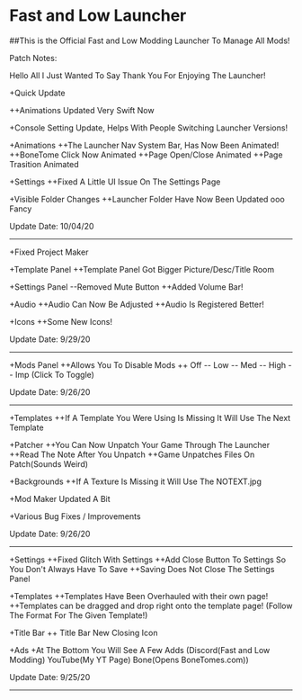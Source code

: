 # Fast and Low Launcher

##This is the Official Fast and Low Modding Launcher To Manage All Mods!

Patch Notes:

Hello All I Just Wanted To Say Thank You For Enjoying The Launcher!

+Quick Update

 ++Animations Updated Very Swift Now

+Console Setting Update, Helps With People Switching Launcher Versions!

+Animations
 ++The Launcher Nav System Bar, Has Now Been Animated!
 ++BoneTome Click Now Animated
 ++Page Open/Close Animated
 ++Page Trasition Animated

+Settings
 ++Fixed A Little UI Issue On The Settings Page

+Visible Folder Changes
 ++Launcher Folder Have Now Been Updated ooo Fancy

Update Date: 10/04/20
________________________________________________________________________________

+Fixed Project Maker

+Template Panel
 ++Template Panel Got Bigger Picture/Desc/Title Room

+Settings Panel
 --Removed Mute Button
 ++Added Volume Bar!

+Audio
 ++Audio Can Now Be Adjusted
 ++Audio Is Registered Better!

+Icons
 ++Some New Icons!

Update Date: 9/29/20
________________________________________________________________________________

+Mods Panel
 ++Allows You To Disable Mods
 ++ Off -- Low -- Med -- High -- Imp (Click To Toggle)

Update Date: 9/26/20
________________________________________________________________________________

+Templates
 ++If A Template You Were Using Is Missing It Will Use The Next Template

+Patcher
 ++You Can Now Unpatch Your Game Through The Launcher
 ++Read The Note After You Unpatch
 ++Game Unpatches Files On Patch(Sounds Weird)

+Backgrounds 
 ++If A Texture Is Missing it Will Use The NOTEXT.jpg

+Mod Maker Updated A Bit

+Various Bug Fixes / Improvements

Update Date: 9/26/20
________________________________________________________________________________

+Settings
 ++Fixed Glitch With Settings
 ++Add Close Button To Settings So You Don't Always Have To Save
 ++Saving Does Not Close The Settings Panel

+Templates
 ++Templates Have Been Overhauled with their own page!
 ++Templates can be dragged and drop right onto the template page! (Follow The Format For The Given Template!)

+Title Bar
 ++ Title Bar New Closing Icon

+Ads
 +At The Bottom You Will See A Few Adds (Discord(Fast and Low Modding) YouTube(My YT Page) Bone(Opens BoneTomes.com))

Update Date: 9/25/20
________________________________________________________________________________
